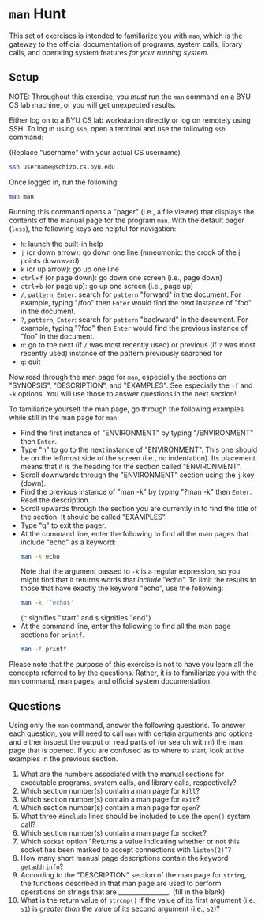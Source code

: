 # `man` Hunt

This set of exercises is intended to familiarize you with `man`, which is the
gateway to the official documentation of programs, system calls, library calls,
and operating system features _for your running system_.


## Setup

NOTE: Throughout this exercise, you _must_ run the `man` command on a BYU CS
lab machine, or you will get unexpected results.

Either log on to a BYU CS lab workstation directly or log on remotely using
SSH.  To log in using `ssh`, open a terminal and use the following `ssh`
command:

(Replace "username" with your actual CS username)

```bash
ssh username@schizo.cs.byu.edu
```

Once logged in, run the following:

```bash
man man
```

Running this command opens a "pager" (i.e., a file viewer) that displays the
contents of the manual page for the program `man`.  With the default pager
(`less`), the following keys are helpful for navigation:

 - `h`: launch the built-in help
 - `j` (or down arrow): go down one line (mneumonic: the crook of the j points
   downward)
 - `k` (or up arrow): go up one line
 - `ctrl`+`f` (or page down): go down one screen (i.e., page down)
 - `ctrl`+`b` (or page up): go up one screen (i.e., page up)
 - `/`, `pattern`, `Enter`: search for `pattern` "forward" in the document.
   For example, typing "/foo" then `Enter` would find the next instance of
   "foo" in the document.
 - `?`, `pattern`, `Enter`: search for `pattern` "backward" in the document.
   For example, typing "?foo" then `Enter` would find the previous instance of
   "foo" in the document.
 - `n`: go to the next (if `/` was most recently used) or previous (if `?` was
   most recently used) instance of the pattern previously searched for
 - `q`: quit

Now read through the man page for `man`, especially the sections on "SYNOPSIS",
"DESCRIPTION", and "EXAMPLES".  See especially the `-f` and `-k` options.  You
will use those to answer questions in the next section!

To familiarize yourself the man page, go through the following examples while
still in the man page for `man`:

 - Find the first instance of "ENVIRONMENT" by typing "/ENVIRONMENT" then
   `Enter`.
 - Type "n" to go to the next instance of "ENVIRONMENT".  This one should be on
   the leftmost side of the screen (i.e., no indentation).  Its placement means
   that it is the heading for the section called "ENVIRONMENT".
 - Scroll downwards through the "ENVIRONMENT" section using the `j` key (down).
 - Find the previous instance of "man -k" by typing "?man -k" then `Enter`.
   Read the description.
 - Scroll upwards through the section you are currently in to find the title of
   the section.  It should be called "EXAMPLES".
 - Type "q" to exit the pager.
 - At the command line, enter the following to find all the man pages that
   include "echo" as a keyword:
   ```bash
   man -k echo
   ```
   Note that the argument passed to `-k` is a regular expression, so you might
   find that it returns words that _include_ "echo".  To limit the results to
   those that have exactly the keyword "echo", use the following:
   ```bash
   man -k '^echo$'
   ```
   (`^` signifies "start" and `$` signifies "end")
 - At the command line, enter the following to find all the man page sections
   for `printf`.
   ```bash
   man -f printf
   ```

Please note that the purpose of this exercise is not to have you learn all the
concepts referred to by the questions.  Rather, it is to familiarize you with
the `man` command, man pages, and official system documentation.


## Questions

Using only the `man` command, answer the following questions.  To answer each
question, you will need to call `man` with certain arguments and options and
either inspect the output or read parts of (or search within) the man page that
is opened.  If you are confused as to where to start, look at the examples in
the previous section.

 1. What are the numbers associated with the manual sections for executable
    programs, system calls, and library calls, respectively?
 2. Which section number(s) contain a man page for `kill`?
 3. Which section number(s) contain a man page for `exit`?
 4. Which section number(s) contain a man page for `open`?
 5. What three `#include` lines should be included to use the `open()` system
    call?
 6. Which section number(s) contain a man page for `socket`?
 7. Which `socket` option "Returns a value indicating whether or not this
    socket has been marked to accept connections with `listen(2)`"?
 8. How many short manual page descriptions contain the keyword `getaddrinfo`?
 9. According to the "DESCRIPTION" section of the man page for `string`, the
    functions described in that man page are used to perform operations on
    strings that are ________________. (fill in the blank)
 10. What is the return value of `strcmp()` if the value of its first argument
     (i.e., `s1`) is _greater than_ the value of its second argument (i.e.,
     `s2`)?
